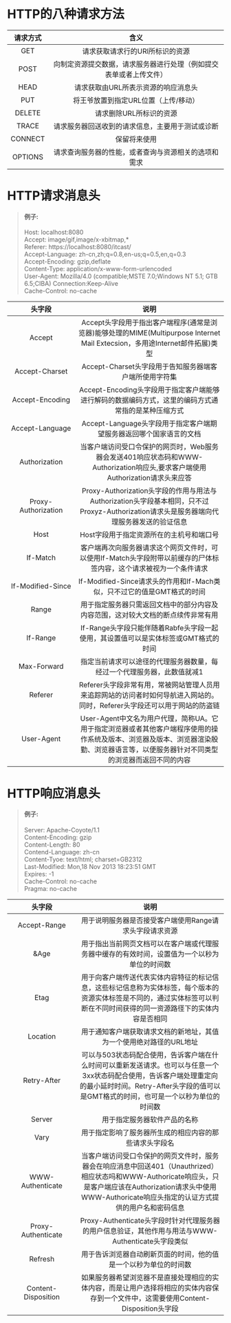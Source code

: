 # HTTP的八种请求方法

请求方式|含义
:-:|:-:
GET|请求获取请求行的URl所标识的资源
POST|向制定资源提交数据，请求服务器进行处理（例如提交表单或者上传文件）
HEAD|请求获取由URL所表示资源的响应消息头
PUT|将王爷放置到指定URL位置（上传/移动）
DELETE|请求删除URL所标识的资源
TRACE|请求服务器回送收到的请求信息，主要用于测试或诊断
CONNECT|保留将来使用
OPTIONS|请求查询服务器的性能，或者查询与资源相关的选项和需求
# HTTP请求消息头
>#### 例子:
>Host: localhost:8080   
>Accept: image/gif,image/x-xbitmap,*    
>Referer: https://localhost:8080/itcast/    
>Accept-Language: zh-cn,zh;q=0.8,en-us;q=0.5,en,q=0.3   
>Accept-Encoding: gzip,deflate  
>Content-Type: application/x-www-form-urlencoded    
>User-Agent: Mozilla/4.0 (compatible;MSTE 7.0;Windows NT 5.1; GTB 6.5;CIBA) 
>Connection:Keep-Alive  
>Cache-Control: no-cache  

头字段|说明
:-:|:-:
&nbsp;&nbsp;&nbsp;&nbsp;&nbsp;&nbsp;&nbsp;&nbsp;&nbsp;&nbsp;Accept&nbsp;&nbsp;&nbsp;&nbsp;&nbsp;&nbsp;&nbsp;&nbsp;&nbsp;&nbsp;|Accept头字段用于指出客户端程序(通常是浏览器)能够处理的MIME(Multipurpose Internet Mail Extecsion，多用途Internet邮件拓展)类型
Accept-Charset|Accept-Charset头字段用于告知服务器端客户端所使用字符集
Accept-Encoding|Accept-Encoding头字段用于指定客户端能够进行解码的数据编码方式，这里的编码方式通常指的是某种压缩方式
Accept-Language|Accept-Language头字段用于指定客户端期望服务器返回哪个国家语言的文档
Authorization|当客户端访问受口令保护的网页时，Web服务器会发送401响应状态码和WWW-Authorization响应头,要求客户端使用Authorization请求头来应答
Proxy-Authorization|Proxy-Authorization头字段的作用与用法与Authorization头字段基本相同，只不过Proxyz-Authorization请求头是服务器端向代理服务器发送的验证信息
Host|Host字段用于指定资源所在的主机号和端口号
If-Match|客户端再次向服务器请求这个网页文件时，可以使用If-Match头字段附带以前缓存的尸体标签内容，这个请求被视为一个条件请求
If-Modified-Since|If-Modified-Since请求头的作用和If-Mach类似，只不过它的值是GMT格式的时间
Range|用于指定服务器只需返回文档中的部分内容及内容范围，这对较大文档的断点续传非常有用
If-Range|If-Range头字段只能伴随着Rabfe头字段一起使用，其设置值可以是实体标签或GMT格式的时间
Max-Forward|指定当前请求可以途径的代理服务器数量，每经过一个代理服务器，此数值就减1
Referer|Referer头字段非常有用，常被网站管理人员用来追踪网站的访问者时如何导航进入网站的。同时，Referer头字段还可以用于网站的防盗链
User-Agent|User-Agent中文名为用户代理，简称UA。它用于指定浏览器或者其他客户端程序使用的操作系统及版本、浏览器及版本、浏览器渲染殷勤、浏览器语言等，以便服务器针对不同类型的浏览器而返回不同的内容
# HTTP响应消息头  
>#### 例子:
>Server: Apache-Coyote/1.1  
>Content-Encoding: gzip  
>Content-Length: 80  
>Contend-Language: zh-cn   
>Content-Tyoe: text/html; charset=GB2312  
>Last-Modified: Mon,18 Nov 2013 18:23:51 GMT  
>Expires: -1  
>Cache-Control: no-cache  
>Pragma: no-cache

头字段|说明
:-:|:-:
Accept-Range|用于说明服务器是否接受客户端使用Range请求头字段请求资源
&nbsp;&nbsp;&nbsp;&nbsp;&nbsp;&nbsp;&nbsp;&nbsp;&nbsp;&nbsp;&nbsp;&nbsp;&Age&nbsp;&nbsp;&nbsp;&nbsp;&nbsp;&nbsp;&nbsp;&nbsp;&nbsp;&nbsp;&nbsp;&nbsp;|用于指出当前网页文档可以在客户端或代理服务器中缓存的有效时间，设置值为一个以秒为单位的时间数
Etag|用于向客户端传送代表实体内容特征的标记信息，这些标记信息称为实体标签，每个版本的资源实体标签是不同的，通过实体标签可以判断在不同时间获得的同一资源路径下的实体内容是否相同
Location|用于通知客户端获取请求文档的新地址，其值为一个使用绝对路径的URL地址
Retry-After|可以与503状态码配合使用，告诉客户端在什么时间可以重新发送请求。也可以与任意一个3xx状态码配合使用，告诉客户端处理重定向的最小延时时间。Retry-After头字段的值可以是GMT格式的时间，也可是一个以秒为单位的时间数
Server|用于指定服务器软件产品的名称
Vary|用于指定影响了服务器所生成的相应内容的那些请求头字段名
WWW-Authenticate|当客户端访问受口令保护的网页文件时，服务器会在响应消息中回送401（Unauthrized）相应状态吗和WWW-Authoricate响应头，只是客户端应该在Authorization请求头中使用WWW-Authoricate响应头指定的认证方式提供的用户名和密码信息
Proxy-Authenticate|Proxy-Authenticate头字段时针对代理服务器的用户信息验证，其他作用与用法与WWW-Authenticate头字段类似
Refresh|用于告诉浏览器自动刷新页面的时间，他的值是一个以秒为单位的时间数
Content-Disposition|如果服务器希望浏览器不是直接处理相应的实体内容，而是让用户选择将相应的实体内容保存到一个文件中，这需要使用Content-Disposition头字段
